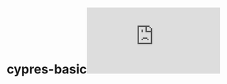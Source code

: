 # cypres-basic![Udemy_Salma Nur Rahma](https://github.com/salmanurrahma/UTS-CYPRESS/edit/master/Sertifikat_Udemy.md)
